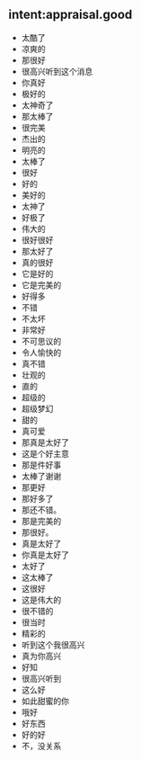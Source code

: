 ## intent:appraisal.good
- 太酷了
- 凉爽的
- 那很好
- 很高兴听到这个消息
- 你真好
- 极好的
- 太神奇了
- 那太棒了
- 很完美
- 杰出的
- 明亮的
- 太棒了
- 很好
- 好的
- 美好的
- 太神了
- 好极了
- 伟大的
- 很好很好
- 那太好了
- 真的很好
- 它是好的
- 它是完美的
- 好得多
- 不错
- 不太坏
- 非常好
- 不可思议的
- 令人愉快的
- 真不错
- 壮观的
- 直的
- 超级的
- 超级梦幻
- 甜的
- 真可爱
- 那真是太好了
- 这是个好主意
- 那是件好事
- 太棒了谢谢
- 那更好
- 那好多了
- 那还不错。
- 那是完美的
- 那很好。
- 真是太好了
- 你真是太好了
- 太好了
- 这太棒了
- 这很好
- 这是伟大的
- 很不错的
- 很当时
- 精彩的
- 听到这个我很高兴
- 真为你高兴
- 好知
- 很高兴听到
- 这么好
- 如此甜蜜的你
- 哦好
- 好东西
- 好的好
- 不，没关系

